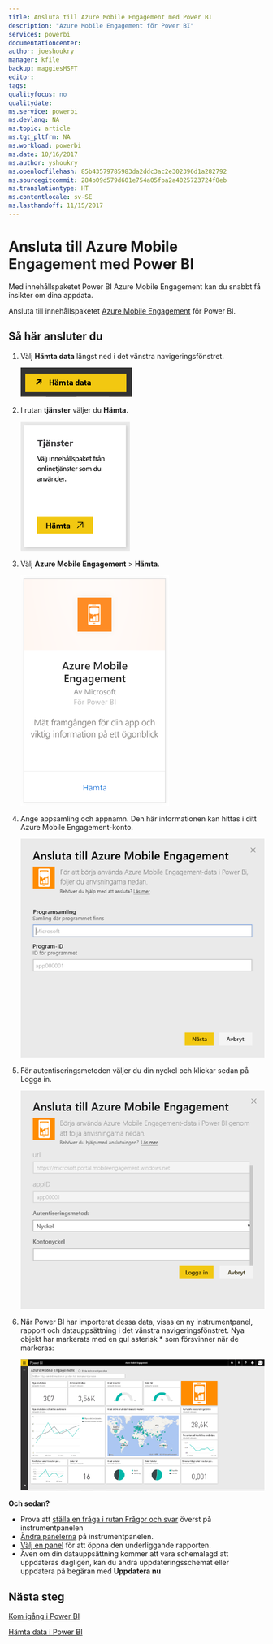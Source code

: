 ```yaml
---
title: Ansluta till Azure Mobile Engagement med Power BI
description: "Azure Mobile Engagement för Power BI"
services: powerbi
documentationcenter: 
author: joeshoukry
manager: kfile
backup: maggiesMSFT
editor: 
tags: 
qualityfocus: no
qualitydate: 
ms.service: powerbi
ms.devlang: NA
ms.topic: article
ms.tgt_pltfrm: NA
ms.workload: powerbi
ms.date: 10/16/2017
ms.author: yshoukry
ms.openlocfilehash: 85b43579785983da2ddc3ac2e302396d1a282792
ms.sourcegitcommit: 284b09d579d601e754a05fba2a4025723724f8eb
ms.translationtype: HT
ms.contentlocale: sv-SE
ms.lasthandoff: 11/15/2017
---
```

# <a name="connect-to-azure-mobile-engagement-with-power-bi"></a>Ansluta till Azure Mobile Engagement med Power BI
Med innehållspaketet Power BI Azure Mobile Engagement kan du snabbt få insikter om dina appdata.

Ansluta till innehållspaketet [Azure Mobile Engagement](https://app.powerbi.com/groups/me/getdata/services/azme) för Power BI.

## <a name="how-to-connect"></a>Så här ansluter du
1. Välj **Hämta data** längst ned i det vänstra navigeringsfönstret.
   
    ![](media/service-connect-to-azure-mobile/getdata.png)
2. I rutan **tjänster** väljer du **Hämta**.
   
    ![](media/service-connect-to-azure-mobile/services.png)
3. Välj **Azure Mobile Engagement** \> **Hämta**.
   
    ![](media/service-connect-to-azure-mobile/azme.png) 
4. Ange appsamling och appnamn. Den här informationen kan hittas i ditt Azure Mobile Engagement-konto.
   
    ![](media/service-connect-to-azure-mobile/parameters.png) 
5. För autentiseringsmetoden väljer du din nyckel och klickar sedan på Logga in.
   
    ![](media/service-connect-to-azure-mobile/creds.png)
6. När Power BI har importerat dessa data, visas en ny instrumentpanel, rapport och datauppsättning i det vänstra navigeringsfönstret. Nya objekt har markerats med en gul asterisk \* som försvinner när de markeras:
   
    ![](media/service-connect-to-azure-mobile/dashboard.png)

 **Och sedan?**

* Prova att [ställa en fråga i rutan Frågor och svar](service-q-and-a.md) överst på instrumentpanelen
* [Ändra panelerna](service-dashboard-edit-tile.md) på instrumentpanelen.
* [Välj en panel](service-dashboard-tiles.md) för att öppna den underliggande rapporten.
* Även om din datauppsättning kommer att vara schemalagd att uppdateras dagligen, kan du ändra uppdateringsschemat eller uppdatera på begäran med **Uppdatera nu**

## <a name="next-steps"></a>Nästa steg
[Kom igång i Power BI](service-get-started.md)

[Hämta data i Power BI](service-get-data.md)

